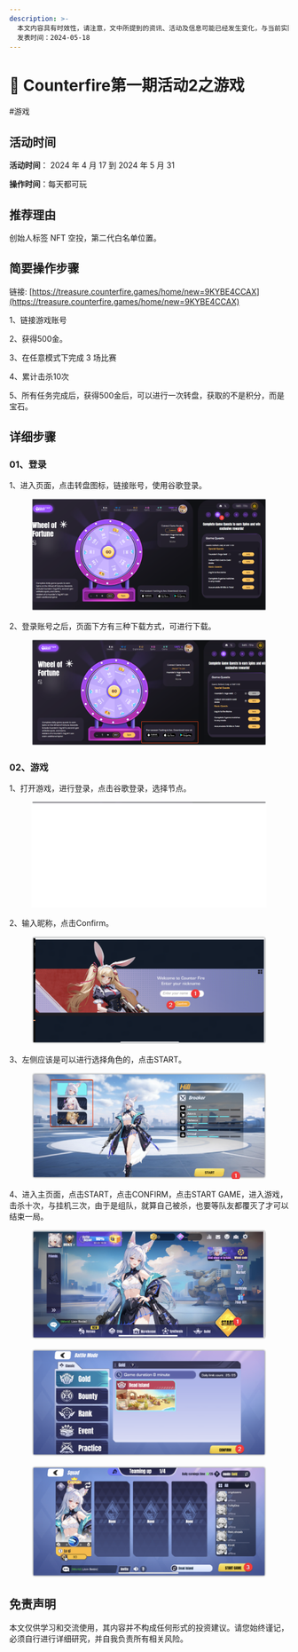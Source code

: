 ```yaml
---
description: >-
  本文内容具有时效性，请注意，文中所提到的资讯、活动及信息可能已经发生变化，与当前实际情况有所不同。我们建议您在做出任何决策之前，始终进行自主研究和验证。
  发表时间：2024-05-18
---
```


# 🚡 Counterfire第一期活动2之游戏

\#游戏

## 活动时间 <a href="#huo-dong-shi-jian" id="huo-dong-shi-jian"></a>

**活动时间**： 2024 年 4 月 17 到 2024 年 5 月 31

**操作时间**：每天都可玩

## 推荐理由 <a href="#tui-jian-li-you" id="tui-jian-li-you"></a>

创始人标签 NFT 空投，第二代白名单位置。

## 简要操作步骤 <a href="#jian-yao-cao-zuo-bu-zhou" id="jian-yao-cao-zuo-bu-zhou"></a>

链接: [https://treasure.counterfire.games/home/new=9KYBE4CCAX](https://treasure.counterfire.games/home/new=9KYBE4CCAX)

1、链接游戏账号

2、获得500金。

3、在任意模式下完成 3 场比赛

4、累计击杀10次

5、所有任务完成后，获得500金后，可以进行一次转盘，获取的不是积分，而是宝石。

## 详细步骤 <a href="#xiang-xi-bu-zhou" id="xiang-xi-bu-zhou"></a>

### **01、登录**

1、进入页面，点击转盘图标，链接账号，使用谷歌登录。

<figure><img src="../../.gitbook/assets/image (30) (1).png" alt=""><figcaption></figcaption></figure>

2、登录账号之后，页面下方有三种下载方式，可进行下载。

<figure><img src="../../.gitbook/assets/image (31) (1).png" alt=""><figcaption></figcaption></figure>

### **02、游戏**

1、打开游戏，进行登录，点击谷歌登录，选择节点。

<figure><img src="../../.gitbook/assets/image (32) (1).png" alt=""><figcaption></figcaption></figure>

2、输入昵称，点击Confirm。

<figure><img src="../../.gitbook/assets/image (33) (1).png" alt=""><figcaption></figcaption></figure>

3、左侧应该是可以进行选择角色的，点击START。

<figure><img src="../../.gitbook/assets/image (34) (1).png" alt=""><figcaption></figcaption></figure>

4、进入主页面，点击START，点击CONFIRM，点击START GAME，进入游戏，击杀十次，与挂机三次，由于是组队，就算自己被杀，也要等队友都覆灭了才可以结束一局。

<figure><img src="../../.gitbook/assets/image (35) (1).png" alt=""><figcaption></figcaption></figure>

<figure><img src="../../.gitbook/assets/image (36) (1).png" alt=""><figcaption></figcaption></figure>

<figure><img src="../../.gitbook/assets/image (37).png" alt=""><figcaption></figcaption></figure>

## 免责声明 <a href="#mian-ze-sheng-ming" id="mian-ze-sheng-ming"></a>

本文仅供学习和交流使用，其内容并不构成任何形式的投资建议。请您始终谨记，必须自行进行详细研究，并自我负责所有相关风险。
